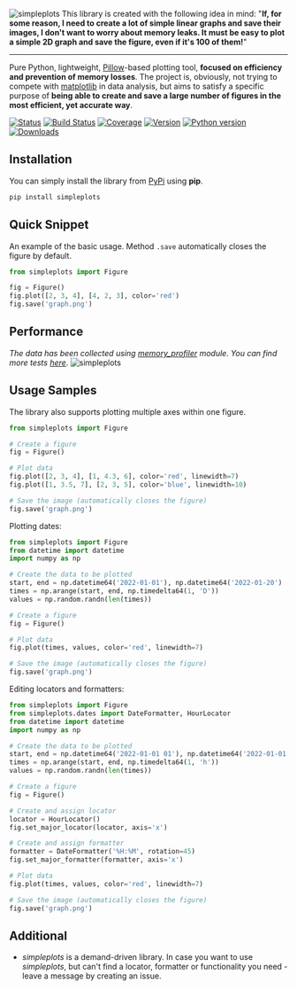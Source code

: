 ![simpleplots](https://raw.githubusercontent.com/a-maliarov/simpleplots/main/ext/logo.png)
This library is created with the following idea in mind: "**If, for some reason, I need to create a lot of simple linear graphs and save their images, I don't want to worry about memory leaks. It must be easy to plot a simple 2D graph and save the figure, even if it's 100 of them!**"

---
Pure Python, lightweight, [Pillow](https://github.com/python-pillow/Pillow)-based plotting tool, **focused on efficiency and prevention of memory losses**. The project is, obviously, not trying to compete with [matplotlib](https://github.com/matplotlib/matplotlib) in data analysis, but aims to satisfy a specific purpose of **being able to create and save a large number of figures in the most efficient, yet accurate way**.

[![Status](https://img.shields.io/pypi/status/simpleplots)](https://pypi.org/project/simpleplots/)
[![Build Status](https://img.shields.io/circleci/build/github/a-maliarov/simpleplots)](https://app.circleci.com/pipelines/github/a-maliarov/simpleplots)
[![Coverage](https://img.shields.io/codecov/c/gh/a-maliarov/simpleplots?label=coverage)](https://codecov.io/gh/a-maliarov/simpleplots)
[![Version](https://img.shields.io/pypi/v/simpleplots?color=informational)](https://pypi.org/project/simpleplots/)
[![Python version](https://img.shields.io/badge/python-3.7%2B-informational)](https://pypi.org/project/simpleplots/)
[![Downloads](https://img.shields.io/pypi/dm/simpleplots?color=success)](https://pypi.org/project/simpleplots/)

## Installation
You can simply install the library from [PyPi](https://pypi.org/project/simpleplots/) using **pip**.
```bash
pip install simpleplots
```

## Quick Snippet
An example of the basic usage. Method `.save` automatically closes the figure by default.
```python
from simpleplots import Figure

fig = Figure()
fig.plot([2, 3, 4], [4, 2, 3], color='red')
fig.save('graph.png')
```

## Performance
*The data has been collected using [memory_profiler](https://github.com/pythonprofilers/memory_profiler) module. You can find more tests [here](https://github.com/a-maliarov/simpleplots/tree/main/comparizon)*.
![simpleplots](https://github.com/a-maliarov/simpleplots/blob/main/comparizon/200_points_1_axes/200_points_results.png?raw=true)

## Usage Samples
The library also supports plotting multiple axes within one figure.
```python
from simpleplots import Figure

# Create a figure
fig = Figure()

# Plot data
fig.plot([2, 3, 4], [1, 4.3, 6], color='red', linewidth=7)
fig.plot([1, 3.5, 7], [2, 3, 5], color='blue', linewidth=10)

# Save the image (automatically closes the figure)
fig.save('graph.png')
```

Plotting dates:
```python
from simpleplots import Figure
from datetime import datetime
import numpy as np

# Create the data to be plotted
start, end = np.datetime64('2022-01-01'), np.datetime64('2022-01-20')
times = np.arange(start, end, np.timedelta64(1, 'D'))
values = np.random.randn(len(times))

# Create a figure
fig = Figure()

# Plot data
fig.plot(times, values, color='red', linewidth=7)

# Save the image (automatically closes the figure)
fig.save('graph.png')
```

Editing locators and formatters:
```python
from simpleplots import Figure
from simpleplots.dates import DateFormatter, HourLocator
from datetime import datetime
import numpy as np

# Create the data to be plotted
start, end = np.datetime64('2022-01-01 01'), np.datetime64('2022-01-01 23')
times = np.arange(start, end, np.timedelta64(1, 'h'))
values = np.random.randn(len(times))

# Create a figure
fig = Figure()

# Create and assign locator
locator = HourLocator()
fig.set_major_locator(locator, axis='x')

# Create and assign formatter
formatter = DateFormatter('%H:%M', rotation=45)
fig.set_major_formatter(formatter, axis='x')

# Plot data
fig.plot(times, values, color='red', linewidth=7)

# Save the image (automatically closes the figure)
fig.save('graph.png')
```

## Additional
+ *simpleplots* is a demand-driven library. In case you want to use *simpleplots*, but can't find a locator, formatter or functionality you need - leave a message by creating an issue.
